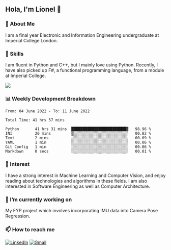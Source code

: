 ## Hola, I'm Lionel 👋

### 🚀 About Me
I am a final year Electronic and Information Engineering undergraduate at Imperial College London. 

### 🔨 Skills 
I am fluent in Python and C++, but I mainly love using Python. Recently, I have also picked up F#, a functional programming language, from a module at Imperial College. 

<img src="https://github-readme-stats.vercel.app/api?username=sytan98&&show_icons=true&title_color=ffffff&icon_color=bb2acf&text_color=daf7dc&bg_color=151515">

### 📊 Weekly Development Breakdown
<!--START_SECTION:waka-->

```text
From: 04 June 2022 - To: 11 June 2022

Total Time: 41 hrs 57 mins

Python       41 hrs 31 mins  ████████████████████████▓   98.96 %
INI          20 mins         ▒░░░░░░░░░░░░░░░░░░░░░░░░   00.82 %
Text         2 mins          ░░░░░░░░░░░░░░░░░░░░░░░░░   00.09 %
YAML         1 min           ░░░░░░░░░░░░░░░░░░░░░░░░░   00.06 %
Git Config   1 min           ░░░░░░░░░░░░░░░░░░░░░░░░░   00.06 %
Markdown     0 secs          ░░░░░░░░░░░░░░░░░░░░░░░░░   00.01 %
```

<!--END_SECTION:waka-->

### 🌱 Interest 
I have a strong interest in Machine Learning and Computer Vision, and enjoy reading about technologies and algorithms in these fields. I am also interested in Software Engineering as well as Computer Architecture.

### 🔭 I’m currently working on 
My FYP project which involves incorporating IMU data into Camera Pose Regression. 

### 📫 How to reach me
[![LinkedIn](https://img.shields.io/badge/linkedin-%230077B5.svg?style=for-the-badge&logo=linkedin&logoColor=white)](https://www.linkedin.com/in/si-yu-lionel-tan-28a414105/)
[![Gmail](https://img.shields.io/badge/Gmail-D14836?style=for-the-badge&logo=gmail&logoColor=white)](mailto:tansiyu1@gmail.com)
